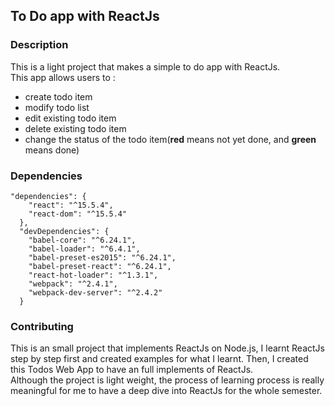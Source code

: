 ## To Do app with ReactJs
     
### Description
This is a light project that makes a simple to do app with ReactJs.                           
This app allows users to :              
- create todo item                 
- modify todo list                   
- edit existing todo item              
- delete existing todo item                 
- change the status of the todo item(**red** means not yet done, and **green** means done)             
         
### Dependencies           
```
"dependencies": {
    "react": "^15.5.4",
    "react-dom": "^15.5.4"
  },
  "devDependencies": {
    "babel-core": "^6.24.1",
    "babel-loader": "^6.4.1",
    "babel-preset-es2015": "^6.24.1",
    "babel-preset-react": "^6.24.1",
    "react-hot-loader": "^1.3.1",
    "webpack": "^2.4.1",
    "webpack-dev-server": "^2.4.2"
  }
```                  
           
### Contributing
This is an small project that implements ReactJs on Node.js, I learnt ReactJs step by step first and created examples for what I learnt. Then, I created this Todos Web App to have an full implements of ReactJs.                   
Although the project is light weight, the process of learning process is really meaningful for me to have a deep dive into ReactJs for the whole semester. 
             
